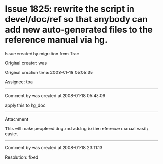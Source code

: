 # Issue 1825: rewrite the script in devel/doc/ref so that anybody can add new auto-generated files to the reference manual via hg.

Issue created by migration from Trac.

Original creator: was

Original creation time: 2008-01-18 05:05:35

Assignee: tba




---

Comment by was created at 2008-01-18 05:48:06

apply this to hg_doc


---

Attachment

This will make people editing and adding to the reference manual vastly easier.


---

Comment by was created at 2008-01-18 23:11:13

Resolution: fixed
